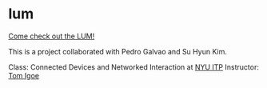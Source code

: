 lum
===

<a href="http://jihyunlee.github.io/lum/">Come check out the LUM!</a>

This is a project collaborated with Pedro Galvao and Su Hyun Kim.

Class: Connected Devices and Networked Interaction at <a href="http://itp.nyu.edu" target="_blank">NYU ITP</a>
Instructor: <a href="http://tigoe.net/" target="_blank">Tom Igoe</a>

